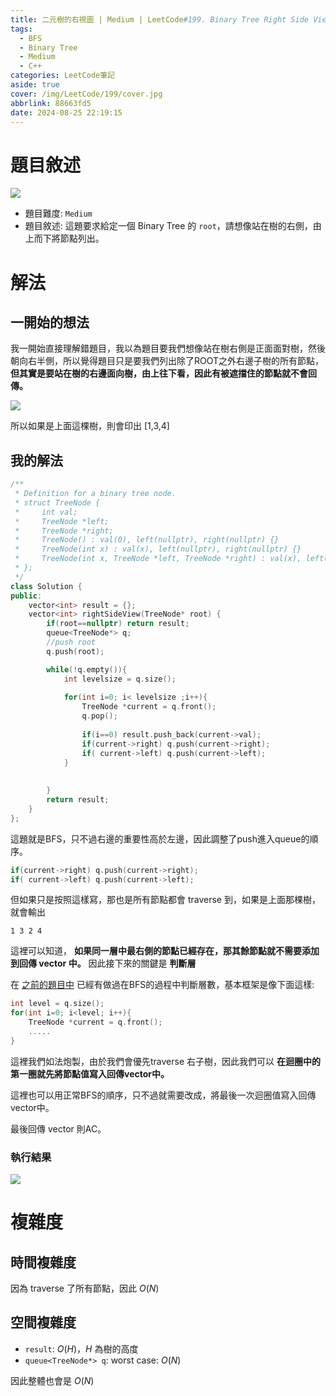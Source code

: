 ```yaml
---
title: 二元樹的右視圖 | Medium | LeetCode#199. Binary Tree Right Side View
tags:
  - BFS
  - Binary Tree
  - Medium
  - C++
categories: LeetCode筆記
aside: true
cover: /img/LeetCode/199/cover.jpg
abbrlink: 88663fd5
date: 2024-08-25 22:19:15
---
```


# 題目敘述

![](/img/LeetCode/199/question.png)

- 題目難度: `Medium`
- 題目敘述: 這題要求給定一個 Binary Tree 的 `root`，請想像站在樹的右側，由上而下將節點列出。


# 解法

## 一開始的想法

我一開始直接理解錯題目，我以為題目要我們想像站在樹右側是正面面對樹，然後朝向右半側，所以覺得題目只是要我們列出除了ROOT之外右邊子樹的所有節點，**但其實是要站在樹的右邊面向樹，由上往下看，因此有被遮擋住的節點就不會回傳。**

![](/img/LeetCode/199/tree.png)

所以如果是上面這棵樹，則會印出 [1,3,4]

## 我的解法

```cpp
/**
 * Definition for a binary tree node.
 * struct TreeNode {
 *     int val;
 *     TreeNode *left;
 *     TreeNode *right;
 *     TreeNode() : val(0), left(nullptr), right(nullptr) {}
 *     TreeNode(int x) : val(x), left(nullptr), right(nullptr) {}
 *     TreeNode(int x, TreeNode *left, TreeNode *right) : val(x), left(left), right(right) {}
 * };
 */
class Solution {
public:
    vector<int> result = {};
    vector<int> rightSideView(TreeNode* root) {
        if(root==nullptr) return result;
        queue<TreeNode*> q;
        //push root
        q.push(root);

        while(!q.empty()){
            int levelsize = q.size();
            
            for(int i=0; i< levelsize ;i++){
                TreeNode *current = q.front();
                q.pop();
            
                if(i==0) result.push_back(current->val);
                if(current->right) q.push(current->right);
                if( current->left) q.push(current->left);
            }
            
            
        }
        return result;
    }
};
```

這題就是BFS，只不過右邊的重要性高於左邊，因此調整了push進入queue的順序。

```cpp
if(current->right) q.push(current->right);
if( current->left) q.push(current->left);
```
但如果只是按照這樣寫，那也是所有節點都會 traverse 到，如果是上面那棵樹，就會輸出

```
1 3 2 4
```

這裡可以知道， **如果同一層中最右側的節點已經存在，那其餘節點就不需要添加到回傳 vector 中。** 因此接下來的關鍵是 **判斷層**

在 [之前的題目中](https://leozzmc.github.io/posts/db053989.html) 已經有做過在BFS的過程中判斷層數，基本框架是像下面這樣:

```cpp
int level = q.size();
for(int i=0; i<level; i++){
    TreeNode *current = q.front();
    .....
}
```

這裡我們如法炮製，由於我們會優先traverse 右子樹，因此我們可以 **在迴圈中的第一圈就先將節點值寫入回傳vector中。**

這裡也可以用正常BFS的順序，只不過就需要改成，將最後一次迴圈值寫入回傳vector中。

最後回傳 vector 則AC。

### 執行結果

![](/img/LeetCode/199/result.png)


# 複雜度

## 時間複雜度

因為 traverse 了所有節點，因此 $O(N)$

## 空間複雜度

- `result`: $O(H)$，$H$ 為樹的高度
- `queue<TreeNode*> q`: worst case: $O(N)$

因此整體也會是 $O(N)$

